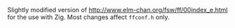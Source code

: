 Slightly modified version of http://www.elm-chan.org/fsw/ff/00index_e.html for the use with Zig. Most changes affect `ffconf.h` only.
